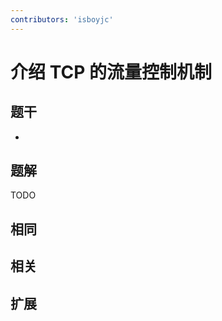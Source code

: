 ```yaml
---
contributors: 'isboyjc'
---
```


# 介绍 TCP 的流量控制机制


## 题干

- 



## 题解

<!-- ::: details 点我查看题解 -->

  TODO

<!-- ::: -->



## 相同


## 相关


## 扩展

